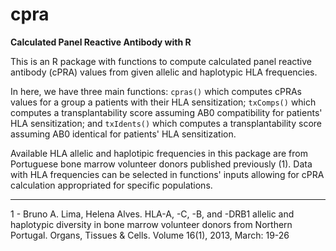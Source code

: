 cpra
=============================================================================

**Calculated Panel Reactive Antibody with R**

This is an R package with functions to compute calculated panel reactive antibody (cPRA) values from given allelic and haplotypic HLA frequencies.

In here, we have three main functions: `cpras()` which computes cPRAs values for a group a patients with their HLA sensitization; `txComps()` which computes a transplantability score assuming AB0 compatibility for patients' HLA sensitization; and `txIdents()` which computes a transplantability score assuming AB0 identical for patients' HLA sensitization.

Available HLA allelic and haplotipic frequencies in this package are from Portuguese bone marrow volunteer donors published previously (1). Data with HLA frequencies can be selected in functions' inputs allowing for cPRA calculation appropriated for specific populations.


--------------------------------------------
1 - Bruno A. Lima, Helena Alves. HLA-A, -C, -B, and -DRB1 allelic and haplotypic diversity in bone marrow volunteer donors from Northern Portugal. Organs, Tissues & Cells. Volume 16(1), 2013, March: 19-26
